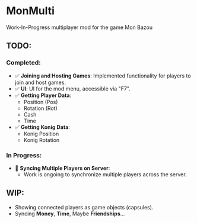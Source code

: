 # MonMulti
Work-In-Progress multiplayer mod for the game Mon Bazou

## TODO:

### Completed:
- ✅ **Joining and Hosting Games**: Implemented functionality for players to join and host games.
- ✅ **UI**: UI for the mod menu, accessible via "F7".
- ✅ **Getting Player Data**:
  - Position (Pos)
  - Rotation (Rot)
  - Cash
  - Time
- ✅ **Getting Konig Data**:
  - Konig Position
  - Konig Rotation

### In Progress:
- 🔄 **Syncing Multiple Players on Server**:
  - Work is ongoing to synchronize multiple players across the server.

## WIP:

- Showing connected players as game objects (capsules).
- Syncing **Money**, **Time**, Maybe **Friendships**...
